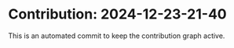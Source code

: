 # Contribution: 2024-12-23-21-40
This is an automated commit to keep the contribution graph active.
